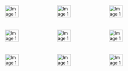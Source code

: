 
<body styly="margin: 0; padding: 0; display: flex; justify-content: space-between;">
    <div style="width: 100%; display: flex; justify-content: space-between; padding: 10px; box-sizing: border-box;">
        <img src="https://github.com/user-attachments/assets/35b7bf25-6b52-4ff4-914c-b98600df8237" alt="Image 1" style="width: 32%; padding: 10px; box-sizing: border-box;" >
        <img src="https://github.com/user-attachments/assets/783b3f18-3bb4-4ec4-afb8-aa5e65ab9ee3" alt="Image 1" style="width: 32%; padding: 10px; box-sizing: border-box;" >
        <img src="https://github.com/user-attachments/assets/dcf156bc-65f2-4b01-b210-e68a90329b09" alt="Image 1" style="width: 32%; padding: 10px; box-sizing: border-box;" >
    </div>
    <div style="width: 100%; display: flex; justify-content: space-between; padding: 10px; box-sizing: border-box;">
        <img src="https://github.com/user-attachments/assets/d4b20ef7-1464-42b0-9dda-29b2879aff5e" alt="Image 1" style="width: 32%; padding: 10px; box-sizing: border-box;" >
        <img src="https://github.com/user-attachments/assets/9edb729d-7c27-40f4-a4ea-8d7afec9a4c6" alt="Image 1" style="width: 32%; padding: 10px; box-sizing: border-box;" >
        <img src="https://github.com/user-attachments/assets/7ae03238-74b0-4326-91a9-280191eb61fa" alt="Image 1" style="width: 32%; padding: 10px; box-sizing: border-box;" >
     </div>
     <div style="width: 100%; display: flex; justify-content: space-between; padding: 10px; box-sizing: border-box;">
        <img src="https://github.com/user-attachments/assets/25e5536f-9899-497c-b8f0-9ee8ee63db56" alt="Image 1" style="width: 32%; padding: 10px; box-sizing: border-box;" >
        <img src="https://github.com/user-attachments/assets/cc1c09d8-d0a8-4b04-895a-83902e8dd0d8" alt="Image 1" style="width: 32%; padding: 10px; box-sizing: border-box;" >
        <img src="https://via.placeholder.com/300" alt="Image 1" style="width: 32%; padding: 10px; box-sizing: border-box;" >
     </div>
</body>

